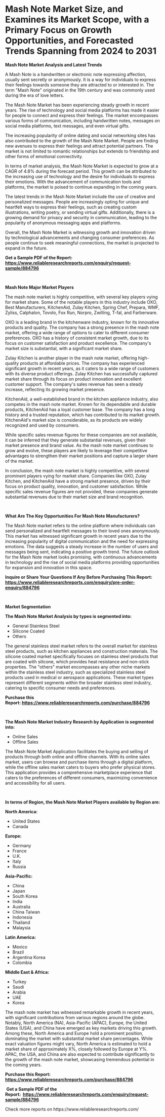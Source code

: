 <p><h1>Mash Note Market Size, and Examines its Market Scope, with a Primary Focus on Growth Opportunities, and Forecasted Trends Spanning from 2024 to 2031</h1></p><p><strong>Mash Note Market Analysis and Latest Trends</strong></p>
<p><p>A Mash Note is a handwritten or electronic note expressing affection, usually sent secretly or anonymously. It is a way for individuals to express their feelings towards someone they are attracted to or interested in. The term "Mash Note" originated in the 19th century and was commonly used during the era of love letters.</p><p>The Mash Note Market has been experiencing steady growth in recent years. The rise of technology and social media platforms has made it easier for people to connect and express their feelings. The market encompasses various forms of communication, including handwritten notes, messages on social media platforms, text messages, and even virtual gifts.</p><p>The increasing popularity of online dating and social networking sites has also contributed to the growth of the Mash Note Market. People are finding new avenues to express their feelings and attract potential partners. The market is not limited to romantic relationships but extends to friendship and other forms of emotional connectivity.</p><p>In terms of market analysis, the Mash Note Market is expected to grow at a CAGR of 4.8% during the forecast period. This growth can be attributed to the increasing use of technology and the desire for individuals to express their emotions. With the advancement of communication tools and platforms, the market is poised to continue expanding in the coming years.</p><p>The latest trends in the Mash Note Market include the use of creative and personalized messages. People are increasingly opting for unique and heartfelt ways to express their feelings, such as creating custom illustrations, writing poetry, or sending virtual gifts. Additionally, there is a growing demand for privacy and security in communication, leading to the popularity of anonymous messaging apps and platforms.</p><p>Overall, the Mash Note Market is witnessing growth and innovation driven by technological advancements and changing consumer preferences. As people continue to seek meaningful connections, the market is projected to expand in the future.</p></p>
<p><strong>Get a Sample PDF of the Report:&nbsp; <a href="https://www.reliableresearchreports.com/enquiry/request-sample/884796">https://www.reliableresearchreports.com/enquiry/request-sample/884796</a></strong></p>
<p>&nbsp;</p>
<p><strong>Mash Note Major Market Players</strong></p>
<p><p>The mash note market is highly competitive, with several key players vying for market share. Some of the notable players in this industry include OXO, Best Manufacturers, KitchenAid, Zulay Kitchen, Spring Chef, Prepara, WMF, Zyliss, Calphalon, Tovolo, Fox Run, Norpro, Zwilling, T-fal, and Farberware.</p><p>OXO is a leading brand in the kitchenware industry, known for its innovative products and quality. The company has a strong presence in the mash note market, offering a wide range of options to cater to different consumer preferences. OXO has a history of consistent market growth, due to its focus on customer satisfaction and product excellence. The company's market size is substantial, with a significant market share.</p><p>Zulay Kitchen is another player in the mash note market, offering high-quality products at affordable prices. The company has experienced significant growth in recent years, as it caters to a wide range of customers with its diverse product offerings. Zulay Kitchen has successfully captured market share through its focus on product innovation and excellent customer support. The company's sales revenue has seen a steady increase, reflecting its growing market presence.</p><p>KitchenAid, a well-established brand in the kitchen appliance industry, also competes in the mash note market. Known for its dependable and durable products, KitchenAid has a loyal customer base. The company has a long history and a trusted reputation, which has contributed to its market growth. KitchenAid's market size is considerable, as its products are widely recognized and used by consumers.</p><p>While specific sales revenue figures for these companies are not available, it can be inferred that they generate substantial revenues, given their market presence and brand value. As the mash note market continues to grow and evolve, these players are likely to leverage their competitive advantages to strengthen their market positions and capture a larger share of the market.</p><p>In conclusion, the mash note market is highly competitive, with several prominent players vying for market share. Companies like OXO, Zulay Kitchen, and KitchenAid have a strong market presence, driven by their focus on product quality, innovation, and customer satisfaction. While specific sales revenue figures are not provided, these companies generate substantial revenues due to their market size and brand recognition.</p></p>
<p>&nbsp;</p>
<p><strong>What Are The Key Opportunities For Mash Note Manufacturers?</strong></p>
<p><p>The Mash Note market refers to the online platform where individuals can send personalized and heartfelt messages to their loved ones anonymously. This market has witnessed significant growth in recent years due to the increasing popularity of digital communication and the need for expressing emotions. The data suggests a steady increase in the number of users and messages being sent, indicating a positive growth trend. The future outlook for the Mash Note market looks promising, with continuous advancements in technology and the rise of social media platforms providing opportunities for expansion and innovation in this space.</p></p>
<p><strong>Inquire or Share Your Questions If Any Before Purchasing This Report: <a href="https://www.reliableresearchreports.com/enquiry/pre-order-enquiry/884796">https://www.reliableresearchreports.com/enquiry/pre-order-enquiry/884796</a></strong></p>
<p>&nbsp;</p>
<p><strong>Market Segmentation</strong></p>
<p><strong>The Mash Note Market Analysis by types is segmented into:</strong></p>
<p><ul><li>General Stainless Steel</li><li>Silicone Coated</li><li>Others</li></ul></p>
<p><p>The general stainless steel market refers to the overall market for stainless steel products, such as kitchen appliances and construction materials. The silicone coated market specifically focuses on stainless steel products that are coated with silicone, which provides heat resistance and non-stick properties. The "others" market encompasses any other niche markets within the stainless steel industry, such as specialized stainless steel products used in medical or aerospace applications. These market types represent different segments within the broader stainless steel industry, catering to specific consumer needs and preferences.</p></p>
<p><strong>Purchase this Report:&nbsp;<a href="https://www.reliableresearchreports.com/purchase/884796">https://www.reliableresearchreports.com/purchase/884796</a></strong></p>
<p>&nbsp;</p>
<p><strong>The Mash Note Market Industry Research by Application is segmented into:</strong></p>
<p><ul><li>Online Sales</li><li>Offline Sales</li></ul></p>
<p><p>The Mash Note Market Application facilitates the buying and selling of products through both online and offline channels. With its online sales market, users can browse and purchase items through a digital platform, while the offline sales market caters to buyers who prefer physical stores. This application provides a comprehensive marketplace experience that caters to the preferences of different consumers, maximizing convenience and accessibility for all users.</p></p>
<p>&nbsp;</p>
<p><strong>In terms of Region, the Mash Note Market Players available by Region are:</strong></p>
<p>
    <p> <strong> North America: </strong>
        <ul>
            <li>United States</li>
            <li>Canada</li>
        </ul>
        </p> 
    <p> <strong> Europe: </strong>
        <ul>
            <li>Germany</li>
            <li>France</li>
            <li>U.K.</li>
            <li>Italy</li>
            <li>Russia</li>
        </ul>
        </p> 
    <p> <strong> Asia-Pacific: </strong>
        <ul>
            <li>China</li>
            <li>Japan</li>
            <li>South Korea</li>
            <li>India</li>
            <li>Australia</li>
            <li>China Taiwan</li>
            <li>Indonesia</li>
            <li>Thailand</li>
            <li>Malaysia</li>
        </ul>
        </p> 
    <p> <strong> Latin America: </strong>
        <ul>
            <li>Mexico</li>
            <li>Brazil</li>
            <li>Argentina Korea</li>
            <li>Colombia</li>
        </ul>
        </p> 
    <p> <strong> Middle East & Africa: </strong>
        <ul>
            <li>Turkey</li>
            <li>Saudi</li>
            <li>Arabia</li>
            <li>UAE</li>
            <li>Korea</li>
        </ul>
    </p>
    </p>
<p><p>The mash note market has witnessed remarkable growth in recent years, with significant contributions from various regions around the globe. Notably, North America (NA), Asia-Pacific (APAC), Europe, the United States (USA), and China have emerged as key markets driving this growth. Among these, North America and Europe hold a prominent position, dominating the market with substantial market share percentages. While exact valuation figures might vary, North America is estimated to hold a market share of approximately X%, closely followed by Europe at Y%. APAC, the USA, and China are also expected to contribute significantly to the growth of the mash note market, showcasing tremendous potential in the coming years.</p></p>
<p><strong>Purchase this Report: <a href="https://www.reliableresearchreports.com/purchase/884796">https://www.reliableresearchreports.com/purchase/884796</a></strong></p>
<p>&nbsp;<strong>Get a Sample PDF of the Report:&nbsp;&nbsp;<a href="https://www.reliableresearchreports.com/enquiry/request-sample/884796">https://www.reliableresearchreports.com/enquiry/request-sample/884796</a></strong></p>
<p><strong></strong></p>
<p>Check more reports on https://www.reliableresearchreports.com/</p>